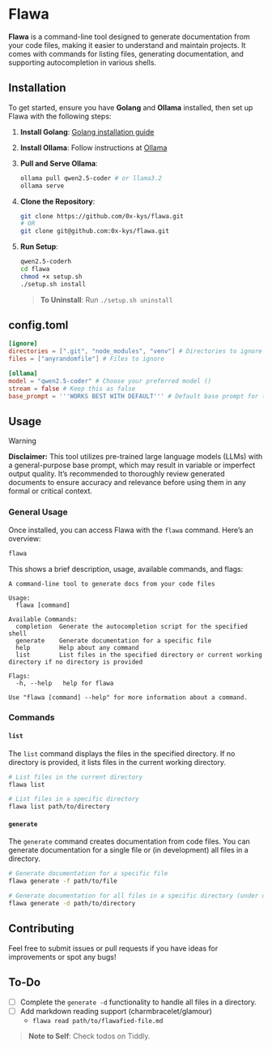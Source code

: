 # Flawa

**Flawa** is a command-line tool designed to generate documentation from your code files, making it easier to understand and maintain projects. It comes with commands for listing files, generating documentation, and supporting autocompletion in various shells.

## Installation

To get started, ensure you have **Golang** and **Ollama** installed, then set up Flawa with the following steps:

1. **Install Golang**: [Golang installation guide](https://golang.org/doc/install)
2. **Install Ollama**: Follow instructions at [Ollama](https://ollama.com/download)
3. **Pull and Serve Ollama**:
   ```sh
   ollama pull qwen2.5-coder # or llama3.2
   ollama serve
   ```

4. **Clone the Repository**:
   ```sh
   git clone https://github.com/0x-kys/flawa.git
   # OR
   git clone git@github.com:0x-kys/flawa.git
   ```

5. **Run Setup**:
   ```sh
   qwen2.5-coderh
   cd flawa
   chmod +x setup.sh
   ./setup.sh install
   ```

   > **To Uninstall**: Run `./setup.sh uninstall`

## config.toml

```toml
[ignore]
directories = [".git", "node_modules", "venv"] # Directories to ignore
files = ["anyrandomfile"] # Files to ignore

[ollama]
model = "qwen2.5-coder" # Choose your preferred model ()
stream = false # Keep this as false
base_prompt = '''WORKS BEST WITH DEFAULT''' # Default base prompt for the model
```

## Usage

> [!WARNING]
> **Disclaimer:** This tool utilizes pre-trained large language models (LLMs) with a general-purpose base prompt, which may result in variable or imperfect output quality. It’s recommended to thoroughly review generated documents to ensure accuracy and relevance before using them in any formal or critical context.

### General Usage

Once installed, you can access Flawa with the `flawa` command. Here’s an overview:

```sh
flawa
```

This shows a brief description, usage, available commands, and flags:

```
A command-line tool to generate docs from your code files

Usage:
  flawa [command]

Available Commands:
  completion  Generate the autocompletion script for the specified shell
  generate    Generate documentation for a specific file
  help        Help about any command
  list        List files in the specified directory or current working directory if no directory is provided

Flags:
  -h, --help   help for flawa

Use "flawa [command] --help" for more information about a command.
```

### Commands

#### `list`

The `list` command displays the files in the specified directory. If no directory is provided, it lists files in the current working directory.

```sh
# List files in the current directory
flawa list

# List files in a specific directory
flawa list path/to/directory
```

#### `generate`

The `generate` command creates documentation from code files. You can generate documentation for a single file or (in development) all files in a directory.

```sh
# Generate documentation for a specific file
flawa generate -f path/to/file

# Generate documentation for all files in a specific directory (under development)
flawa generate -d path/to/directory
```

## Contributing

Feel free to submit issues or pull requests if you have ideas for improvements or spot any bugs!

## To-Do

- [ ] Complete the `generate -d` functionality to handle all files in a directory.
- [ ] Add markdown reading support (charmbracelet/glamour)
    - `flawa read path/to/flawafied-file.md`

> **Note to Self**: Check todos on Tiddly.

